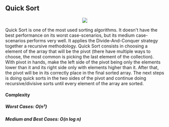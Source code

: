 ## Quick Sort

<p align="center">
    <img src="../../.github/quicksort.gif">
</p>

Quick Sort is one of the most used sorting algorithms. It doesn't have the best performance on its worst case-scenarios, but its medium case-scenarios performs very well. It applies the Divide-And-Conquer strategy together a recursive methodology. 
Quick Sort consists in choosing a element of the array that will be the pivot (there have multiple ways to choose, the most common is picking the last element of the collection). With pivot in hands, make the left side of the pivot being only the elements lower than it and its right side only with elements higher than it. After that, the pivot will be in its correctly place in the final sorted array. The next steps is doing quick sorts in the two sides of the pivot and continue doing recursive/divisive sorts until every element of the array are sorted.

#### Complexity 
##### Worst Cases: O(n²)
##### Medium and Best Cases: O(n log n)